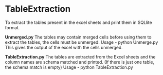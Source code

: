 # TableExtraction

To extract the tables present in the excel sheets and print them in SQLlite format.

<b>Unmerged.py</b>
The tables may contain merged cells before using them to extract the tables, the cells must be unmerged. 
Usage - python Unmerge.py <MergedExcel>
This gives the output of the excel with the cells unmerged.

<b>TableExtraction.py</b>
The tables are extracted from the Excel sheets and the column names are schema matched and printed. (If there is just one table, the schema match is empty)
Usage - python TableExtraction.py <UnmergedExcel> <MergedExcel>
